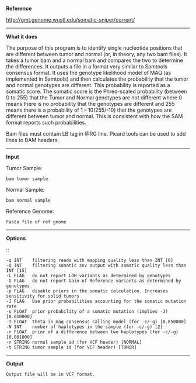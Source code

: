 **Reference**

  http://gmt.genome.wustl.edu/somatic-sniper/current/

-----

**What it does**

The purpose of this program is to identify single nucleotide positions that are different between tumor and normal
(or, in theory, any two bam files). It takes a tumor bam and a normal bam and compares the two to determine the
differences. It outputs a file in a format very similar to Samtools consensus format. It uses the genotype likelihood
model of MAQ (as implemented in Samtools) and then calculates the probability that the tumor and normal genotypes are
different. This probability is reported as a somatic score. The somatic score is the Phred-scaled probability (between 0 to 255)
that the Tumor and Normal genotypes are not different where 0 means there is no probability that the genotypes are different and
255 means there is a probability of 1 – 10(255/-10) that the genotypes are different between tumor and normal. This is consistent
with how the SAM format reports such probabilities.

Bam files must contain LB tag in @RG line.
Picard tools can be used to add lines to BAM headers.

-----

**Input**

Tumor Sample:

    bam tumor sample

Normal Sample:

    bam normal sample

Reference Genome:

    Fasta file of ref gnome

-----

**Options**

::

    -q INT    filtering reads with mapping quality less than INT [0]
    -Q INT    filtering somatic snv output with somatic quality less than  INT [15]
    -L FLAG   do not report LOH variants as determined by genotypes
    -G FLAG   do not report Gain of Reference variants as determined by genotypes
    -p FLAG   disable priors in the somatic calculation. Increases sensitivity for solid tumors
    -J FLAG   Use prior probabilities accounting for the somatic mutation rate
    -s FLOAT  prior probability of a somatic mutation (implies -J) [0.010000]
    -T FLOAT  theta in maq consensus calling model (for -c/-g) [0.850000]
    -N INT    number of haplotypes in the sample (for -c/-g) [2]
    -r FLOAT  prior of a difference between two haplotypes (for -c/-g) [0.001000]
    -n STRING normal sample id (for VCF header) [NORMAL]
    -t STRING tumor sample id (for VCF header) [TUMOR]


-----

**Output**

    Output file will be in VCF format.